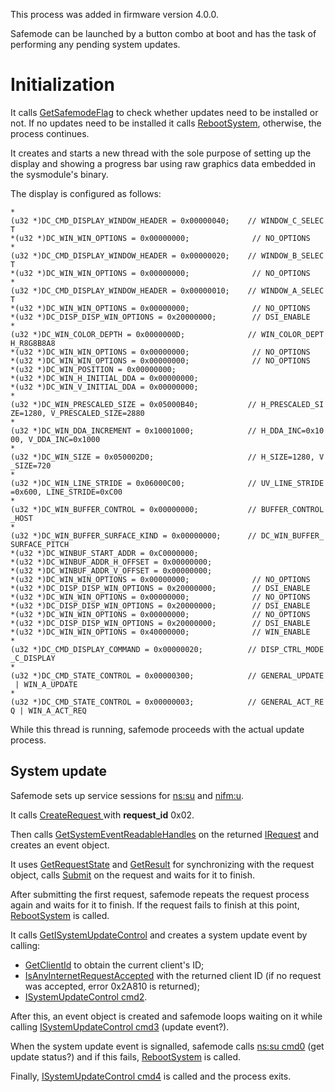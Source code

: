 This process was added in firmware version 4.0.0.

Safemode can be launched by a button combo at boot and has the task of
performing any pending system updates.

# Initialization

It calls
[GetSafemodeFlag](Settings%20services#set:sys.md##set:sys "wikilink") to
check whether updates need to be installed or not. If no updates need to
be installed it calls
[RebootSystem](PCV%20services#bpc.md##bpc "wikilink"), otherwise, the
process continues.

It creates and starts a new thread with the sole purpose of setting up
the display and showing a progress bar using raw graphics data embedded
in the sysmodule's binary.

The display is configured as
follows:

`*(u32 *)DC_CMD_DISPLAY_WINDOW_HEADER = 0x00000040;    // WINDOW_C_SELECT`  
`*(u32 *)DC_WIN_WIN_OPTIONS = 0x00000000;              // NO_OPTIONS`  
`*(u32 *)DC_CMD_DISPLAY_WINDOW_HEADER = 0x00000020;    // WINDOW_B_SELECT`  
`*(u32 *)DC_WIN_WIN_OPTIONS = 0x00000000;              // NO_OPTIONS`  
`*(u32 *)DC_CMD_DISPLAY_WINDOW_HEADER = 0x00000010;    // WINDOW_A_SELECT`  
`*(u32 *)DC_WIN_WIN_OPTIONS = 0x00000000;              // NO_OPTIONS`  
`*(u32 *)DC_DISP_DISP_WIN_OPTIONS = 0x20000000;        // DSI_ENABLE`  
`*(u32 *)DC_WIN_COLOR_DEPTH = 0x0000000D;              // WIN_COLOR_DEPTH_R8G8B8A8`  
`*(u32 *)DC_WIN_WIN_OPTIONS = 0x00000000;              // NO_OPTIONS`  
`*(u32 *)DC_WIN_WIN_OPTIONS = 0x00000000;              // NO_OPTIONS`  
`*(u32 *)DC_WIN_POSITION = 0x00000000;`  
`*(u32 *)DC_WIN_H_INITIAL_DDA = 0x00000000;`  
`*(u32 *)DC_WIN_V_INITIAL_DDA = 0x00000000;`  
`*(u32 *)DC_WIN_PRESCALED_SIZE = 0x05000B40;           // H_PRESCALED_SIZE=1280, V_PRESCALED_SIZE=2880`  
`*(u32 *)DC_WIN_DDA_INCREMENT = 0x10001000;            // H_DDA_INC=0x1000, V_DDA_INC=0x1000`  
`*(u32 *)DC_WIN_SIZE = 0x050002D0;                     // H_SIZE=1280, V_SIZE=720`  
`*(u32 *)DC_WIN_LINE_STRIDE = 0x06000C00;              // UV_LINE_STRIDE=0x600, LINE_STRIDE=0xC00`  
`*(u32 *)DC_WIN_BUFFER_CONTROL = 0x00000000;           // BUFFER_CONTROL_HOST`  
`*(u32 *)DC_WIN_BUFFER_SURFACE_KIND = 0x00000000;      // DC_WIN_BUFFER_SURFACE_PITCH`  
`*(u32 *)DC_WINBUF_START_ADDR = 0xC0000000;`  
`*(u32 *)DC_WINBUF_ADDR_H_OFFSET = 0x00000000;`  
`*(u32 *)DC_WINBUF_ADDR_V_OFFSET = 0x00000000;`  
`*(u32 *)DC_WIN_WIN_OPTIONS = 0x00000000;              // NO_OPTIONS`  
`*(u32 *)DC_DISP_DISP_WIN_OPTIONS = 0x20000000;        // DSI_ENABLE`  
`*(u32 *)DC_WIN_WIN_OPTIONS = 0x00000000;              // NO_OPTIONS`  
`*(u32 *)DC_DISP_DISP_WIN_OPTIONS = 0x20000000;        // DSI_ENABLE`  
`*(u32 *)DC_WIN_WIN_OPTIONS = 0x00000000;              // NO_OPTIONS`  
`*(u32 *)DC_DISP_DISP_WIN_OPTIONS = 0x20000000;        // DSI_ENABLE`  
`*(u32 *)DC_WIN_WIN_OPTIONS = 0x40000000;              // WIN_ENABLE`  
`*(u32 *)DC_CMD_DISPLAY_COMMAND = 0x00000020;          // DISP_CTRL_MODE_C_DISPLAY`  
`*(u32 *)DC_CMD_STATE_CONTROL = 0x00000300;            // GENERAL_UPDATE | WIN_A_UPDATE`  
`*(u32 *)DC_CMD_STATE_CONTROL = 0x00000003;            // GENERAL_ACT_REQ | WIN_A_ACT_REQ`

While this thread is running, safemode proceeds with the actual update
process.

## System update

Safemode sets up service sessions for
[ns:su](NS%20Services.md "wikilink") and
[nifm:u](Network%20Interface%20services#nifm:u.md##nifm:u "wikilink").

It calls [CreateRequest
](Network%20Interface%20services#nifm:u.md##nifm:u "wikilink") with
**request\_id** 0x02.

Then calls
[GetSystemEventReadableHandles](Network%20Interface%20services#nifm:u.md##nifm:u "wikilink")
on the returned
[IRequest](Network%20Interface%20services#IRequest.md##IRequest "wikilink")
and creates an event object.

It uses
[GetRequestState](Network%20Interface%20services#nifm:u.md##nifm:u "wikilink")
and
[GetResult](Network%20Interface%20services#nifm:u.md##nifm:u "wikilink")
for synchronizing with the request object, calls
[Submit](Network%20Interface%20services#IRequest.md##IRequest "wikilink")
on the request and waits for it to finish.

After submitting the first request, safemode repeats the request process
again and waits for it to finish. If the request fails to finish at this
point, [RebootSystem](PCV%20services#bpc.md##bpc "wikilink") is called.

It calls
[GetISystemUpdateControl](NS%20Services#ns:su.md##ns:su "wikilink") and
creates a system update event by
    calling:

  - [GetClientId](Network%20Interface%20services#nifm:u.md##nifm:u "wikilink")
    to obtain the current client's
    ID;
  - [IsAnyInternetRequestAccepted](Network%20Interface%20services#nifm:u.md##nifm:u "wikilink")
    with the returned client ID (if no request was accepted, error
    0x2A810 is returned);
  - [ISystemUpdateControl
    cmd2](NS%20Services#ns:su.md##ns:su "wikilink").

After this, an event object is created and safemode loops waiting on it
while calling [ISystemUpdateControl
cmd3](NS%20Services#ns:su.md##ns:su "wikilink") (update event?).

When the system update event is signalled, safemode calls [ns:su
cmd0](NS%20Services#ns:su.md##ns:su "wikilink") (get update status?) and
if this fails, [RebootSystem](PCV%20services#bpc.md##bpc "wikilink") is
called.

Finally, [ISystemUpdateControl
cmd4](NS%20Services#ns:su.md##ns:su "wikilink") is called and the
process exits.
